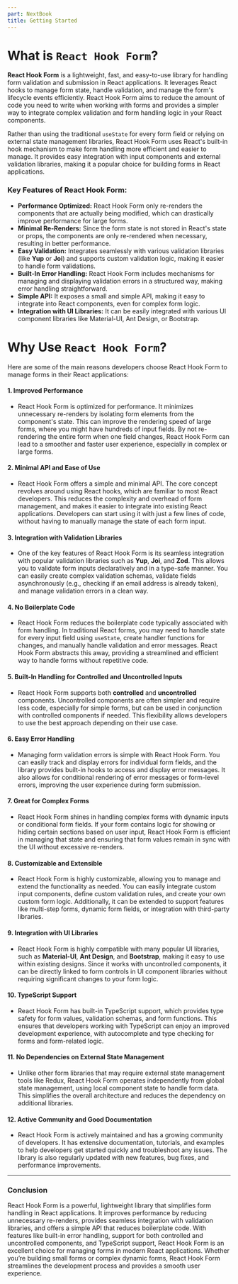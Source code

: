 ```yaml
---
part: NextBook
title: Getting Started
---
```

# What is `React Hook Form`?

**React Hook Form** is a lightweight, fast, and easy-to-use library for handling form validation and submission in React applications. It leverages React hooks to manage form state, handle validation, and manage the form's lifecycle events efficiently. React Hook Form aims to reduce the amount of code you need to write when working with forms and provides a simpler way to integrate complex validation and form handling logic in your React components.

Rather than using the traditional `useState` for every form field or relying on external state management libraries, React Hook Form uses React's built-in hook mechanism to make form handling more efficient and easier to manage. It provides easy integration with input components and external validation libraries, making it a popular choice for building forms in React applications.

### Key Features of React Hook Form:

- **Performance Optimized:** React Hook Form only re-renders the components that are actually being modified, which can drastically improve performance for large forms.
- **Minimal Re-Renders:** Since the form state is not stored in React's state or props, the components are only re-rendered when necessary, resulting in better performance.
- **Easy Validation:** Integrates seamlessly with various validation libraries (like **Yup** or **Joi**) and supports custom validation logic, making it easier to handle form validations.
- **Built-In Error Handling:** React Hook Form includes mechanisms for managing and displaying validation errors in a structured way, making error handling straightforward.
- **Simple API:** It exposes a small and simple API, making it easy to integrate into React components, even for complex form logic.
- **Integration with UI Libraries:** It can be easily integrated with various UI component libraries like Material-UI, Ant Design, or Bootstrap.

# Why Use `React Hook Form`?

Here are some of the main reasons developers choose React Hook Form to manage forms in their React applications:

#### 1. **Improved Performance**

- React Hook Form is optimized for performance. It minimizes unnecessary re-renders by isolating form elements from the component's state. This can improve the rendering speed of large forms, where you might have hundreds of input fields. By not re-rendering the entire form when one field changes, React Hook Form can lead to a smoother and faster user experience, especially in complex or large forms.

#### 2. **Minimal API and Ease of Use**

- React Hook Form offers a simple and minimal API. The core concept revolves around using React hooks, which are familiar to most React developers. This reduces the complexity and overhead of form management, and makes it easier to integrate into existing React applications. Developers can start using it with just a few lines of code, without having to manually manage the state of each form input.

#### 3. **Integration with Validation Libraries**

- One of the key features of React Hook Form is its seamless integration with popular validation libraries such as **Yup**, **Joi**, and **Zod**. This allows you to validate form inputs declaratively and in a type-safe manner. You can easily create complex validation schemas, validate fields asynchronously (e.g., checking if an email address is already taken), and manage validation errors in a clean way.

#### 4. **No Boilerplate Code**

- React Hook Form reduces the boilerplate code typically associated with form handling. In traditional React forms, you may need to handle state for every input field using `useState`, create handler functions for changes, and manually handle validation and error messages. React Hook Form abstracts this away, providing a streamlined and efficient way to handle forms without repetitive code.

#### 5. **Built-In Handling for Controlled and Uncontrolled Inputs**

- React Hook Form supports both **controlled** and **uncontrolled** components. Uncontrolled components are often simpler and require less code, especially for simple forms, but can be used in conjunction with controlled components if needed. This flexibility allows developers to use the best approach depending on their use case.

#### 6. **Easy Error Handling**

- Managing form validation errors is simple with React Hook Form. You can easily track and display errors for individual form fields, and the library provides built-in hooks to access and display error messages. It also allows for conditional rendering of error messages or form-level errors, improving the user experience during form submission.

#### 7. **Great for Complex Forms**

- React Hook Form shines in handling complex forms with dynamic inputs or conditional form fields. If your form contains logic for showing or hiding certain sections based on user input, React Hook Form is efficient in managing that state and ensuring that form values remain in sync with the UI without excessive re-renders.

#### 8. **Customizable and Extensible**

- React Hook Form is highly customizable, allowing you to manage and extend the functionality as needed. You can easily integrate custom input components, define custom validation rules, and create your own custom form logic. Additionally, it can be extended to support features like multi-step forms, dynamic form fields, or integration with third-party libraries.

#### 9. **Integration with UI Libraries**

- React Hook Form is highly compatible with many popular UI libraries, such as **Material-UI**, **Ant Design**, and **Bootstrap**, making it easy to use within existing designs. Since it works with uncontrolled components, it can be directly linked to form controls in UI component libraries without requiring significant changes to your form logic.

#### 10. **TypeScript Support**

- React Hook Form has built-in TypeScript support, which provides type safety for form values, validation schemas, and form functions. This ensures that developers working with TypeScript can enjoy an improved development experience, with autocomplete and type checking for forms and form-related logic.

#### 11. **No Dependencies on External State Management**

- Unlike other form libraries that may require external state management tools like Redux, React Hook Form operates independently from global state management, using local component state to handle form data. This simplifies the overall architecture and reduces the dependency on additional libraries.

#### 12. **Active Community and Good Documentation**

- React Hook Form is actively maintained and has a growing community of developers. It has extensive documentation, tutorials, and examples to help developers get started quickly and troubleshoot any issues. The library is also regularly updated with new features, bug fixes, and performance improvements.

---

### Conclusion

React Hook Form is a powerful, lightweight library that simplifies form handling in React applications. It improves performance by reducing unnecessary re-renders, provides seamless integration with validation libraries, and offers a simple API that reduces boilerplate code. With features like built-in error handling, support for both controlled and uncontrolled components, and TypeScript support, React Hook Form is an excellent choice for managing forms in modern React applications. Whether you’re building small forms or complex dynamic forms, React Hook Form streamlines the development process and provides a smooth user experience.
